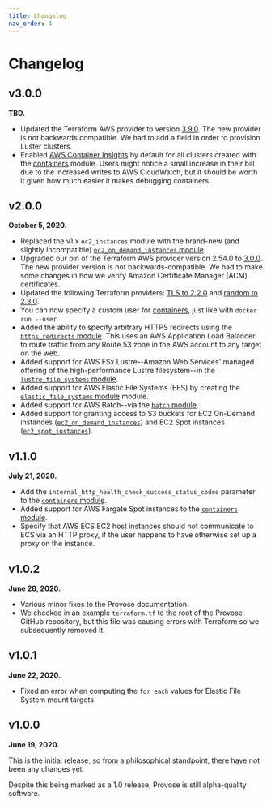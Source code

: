 ```yaml
---
title: Changelog
nav_order: 4
---
```


# Changelog

## v3.0.0

**TBD.**

- Updated the Terraform AWS provider to version [3.9.0](https://registry.terraform.io/providers/hashicorp/aws/3.9.0/docs). The new provider is not backwards compatible. We had to add a field in order to provision Luster clusters.
- Enabled [AWS Container Insights](https://docs.aws.amazon.com/AmazonCloudWatch/latest/monitoring/ContainerInsights.html) by default for all clusters created with the [containers](../v3.0/reference/containers/) module. Users might notice a small increase in their bill due to the increased writes to AWS CloudWatch, but it should be worth it given how much easier it makes debugging containers.

## v2.0.0

**October 5, 2020.**

- Replaced the v1.x `ec2_instances` module with the brand-new (and slightly incompatible) [`ec2_on_demand_instances` module](../2.0/reference/ec2_on_demand_instances/).
- Upgraded our pin of the Terraform AWS provider version 2.54.0 to [3.0.0](https://registry.terraform.io/providers/hashicorp/aws/3.0.0/docs). The new provider version is not backwards-compatible. We had to make some changes in how we verify Amazon Certificate Manager (ACM) certificates.
- Updated the following Terraform providers: [TLS to 2.2.0](https://registry.terraform.io/providers/hashicorp/tls/2.2.0/docs) and [random to 2.3.0](https://registry.terraform.io/providers/hashicorp/random/2.3.0/docs).
- You can now specify a custom user for [containers](../v2.0/reference/containers/), just like with `docker run --user`.
- Added the ability to specify arbitrary HTTPS redirects using the [`https_redirects` module](../v2.0/reference/https_redirects/). This uses an AWS Application Load Balancer to route traffic from any Route 53 zone in the AWS account to any target on the web.
- Added support for AWS FSx Lustre--Amazon Web Services' managed offering of the high-performance Lustre filesystem--in the [`lustre_file_systems` module](../v2.0/reference/lustre_file_systems/).
- Added support for AWS Elastic File Systems (EFS) by creating the [`elastic_file_systems` module](../v2.0/elastic_file_systems/) module.
- Added support for AWS Batch--via the [`batch` module](../v2.0/batch/).
- Added support for granting access to S3 buckets for EC2 On-Demand instances ([`ec2_on_demand_instances`](../v2.0/reference/ec2_on_demand_instances/)) and EC2 Spot instances ([`ec2_spot_instances`](../v2.0/reference/ec2_spot_instances/)).

## v1.1.0

**July 21, 2020.**

- Add the `internal_http_health_check_success_status_codes` parameter to the [`containers` module](../v1.1/reference/containers/).
- Added support for AWS Fargate Spot instances to the [`containers` module](../v1.1/reference/containers/).
- Specify that AWS ECS EC2 host instances should not communicate to ECS via an HTTP proxy, if the user happens to have otherwise set up a proxy on the instance.

## v1.0.2

**June 28, 2020.**

- Various minor fixes to the Provose documentation.
- We checked in an example `terraform.tf` to the root of the Provose GitHub repository, but this file was causing errors with Terraform so we subsequently removed it.

## v1.0.1

**June 22, 2020.**

- Fixed an error when computing the `for_each` values for Elastic File System mount targets.

## v1.0.0

**June 19, 2020.**

This is the initial release, so from a philosophical standpoint, there have not been any changes yet.

Despite this being marked as a 1.0 release, Provose is still alpha-quality software.
